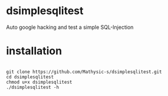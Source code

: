 # dsimplesqlitest
Auto google hacking and test a simple SQL-Injection

# installation

<p>
<pre>
<code>
git clone https://github.com/Mathysic-s/dsimplesqlitest.git
cd dsimplesqlitest
chmod u+x dsimplesqlitest
./dsimplesqlitest -h
</code>
</pre>
</p>
